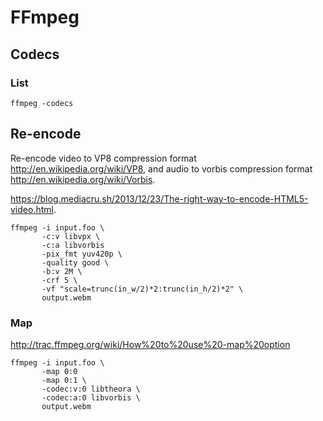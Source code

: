 <!-- -*- coding: utf-8; -*- -->

FFmpeg
======

Codecs
------

### List

    ffmpeg -codecs

Re-encode
---------

Re-encode video to VP8 compression format <http://en.wikipedia.org/wiki/VP8>,
and audio to vorbis compression format <http://en.wikipedia.org/wiki/Vorbis>.

<https://blog.mediacru.sh/2013/12/23/The-right-way-to-encode-HTML5-video.html>.

    ffmpeg -i input.foo \
           -c:v libvpx \
           -c:a libvorbis
           -pix_fmt yuv420p \
           -quality good \
           -b:v 2M \
           -crf 5 \
           -vf "scale=trunc(in_w/2)*2:trunc(in_h/2)*2" \
           output.webm

### Map

<http://trac.ffmpeg.org/wiki/How%20to%20use%20-map%20option>

    ffmpeg -i input.foo \
           -map 0:0
           -map 0:1 \
           -codec:v:0 libtheora \
           -codec:a:0 libvorbis \
           output.webm
